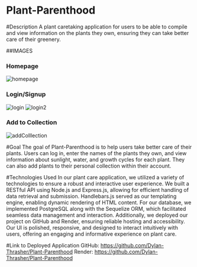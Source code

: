 # Plant-Parenthood

#Description
A plant caretaking application for users to be able to compile and view information on the plants they own, ensuring they can take better care of their greenery.



##IMAGES
### Homepage
![homepage](public/assets/image/homepage.png)

### Login/Signup
![login](public/assets/image/login.png)
![login2](public/assets/image/login2.png)


### Add to Collection
![addColllection](public/assets/image/addColllection.png)


#Goal
The goal of Plant-Parenthood is to help users take better care of their plants. Users can log in, enter the names of the plants they own, and view information about sunlight, water, and growth cycles for each plant. They can also add plants to their personal collection within their account.

#Technologies Used
In our plant care application, we utilized a variety of technologies to ensure a robust and interactive user experience. We built a RESTful API using Node.js and Express.js, allowing for efficient handling of data retrieval and submission. Handlebars.js served as our templating engine, enabling dynamic rendering of HTML content. For our database, we implemented PostgreSQL along with the Sequelize ORM, which facilitated seamless data management and interaction. Additionally, we deployed our project on GitHub and Render, ensuring reliable hosting and accessibility. Our UI is polished, responsive, and designed to interact intuitively with users, offering an engaging and informative experience on plant care.



#Link to Deployed Application
GitHub: https://github.com/Dylan-Thrasher/Plant-Parenthood
Render: https://github.com/Dylan-Thrasher/Plant-Parenthood